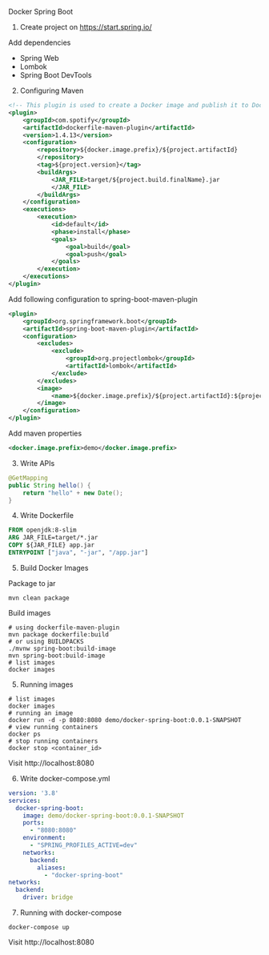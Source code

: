 Docker Spring Boot

1. Create project on https://start.spring.io/

Add dependencies
- Spring Web
- Lombok
- Spring Boot DevTools

2. Configuring Maven

```xml
<!-- This plugin is used to create a Docker image and publish it to Docker hub-->
<plugin>
    <groupId>com.spotify</groupId>
    <artifactId>dockerfile-maven-plugin</artifactId>
    <version>1.4.13</version>
    <configuration>
        <repository>${docker.image.prefix}/${project.artifactId}
        </repository>
        <tag>${project.version}</tag>
        <buildArgs>
            <JAR_FILE>target/${project.build.finalName}.jar
            </JAR_FILE>
        </buildArgs>
    </configuration>
    <executions>
        <execution>
            <id>default</id>
            <phase>install</phase>
            <goals>
                <goal>build</goal>
                <goal>push</goal>
            </goals>
        </execution>
    </executions>
</plugin>
```

Add following configuration to spring-boot-maven-plugin

```xml
<plugin>
    <groupId>org.springframework.boot</groupId>
    <artifactId>spring-boot-maven-plugin</artifactId>
    <configuration>
        <excludes>
            <exclude>
                <groupId>org.projectlombok</groupId>
                <artifactId>lombok</artifactId>
            </exclude>
        </excludes>
        <image>
            <name>${docker.image.prefix}/${project.artifactId}:${project.version}</name>
        </image>
    </configuration>
</plugin>
```

Add maven properties

```xml
<docker.image.prefix>demo</docker.image.prefix>
```

3. Write APIs

```java
@GetMapping
public String hello() {
    return "hello" + new Date();
}
```
4. Write Dockerfile

```dockerfile
FROM openjdk:8-slim
ARG JAR_FILE=target/*.jar
COPY ${JAR_FILE} app.jar
ENTRYPOINT ["java", "-jar", "/app.jar"]
```

5. Build Docker Images

Package to jar

```shell
mvn clean package
```

Build images

```shell
# using dockerfile-maven-plugin
mvn package dockerfile:build
# or using BUILDPACKS
./mvnw spring-boot:build-image
mvn spring-boot:build-image
# list images
docker images
```

5. Running images

```shell
# list images
docker images
# running an image
docker run -d -p 8080:8080 demo/docker-spring-boot:0.0.1-SNAPSHOT
# view running containers
docker ps
# stop running containers
docker stop <container_id>
```

Visit http://localhost:8080

6. Write docker-compose.yml

```yaml
version: '3.8'
services:
  docker-spring-boot:
    image: demo/docker-spring-boot:0.0.1-SNAPSHOT
    ports:
      - "8080:8080"
    environment:
      - "SPRING_PROFILES_ACTIVE=dev"
    networks:
      backend:
        aliases:
          - "docker-spring-boot"
networks:
  backend:
    driver: bridge

```

7. Running with docker-compose

```shell
docker-compose up
```

Visit http://localhost:8080
